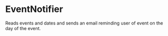 # EventNotifier
Reads events and dates and sends an email reminding user of event on the day of the event.
